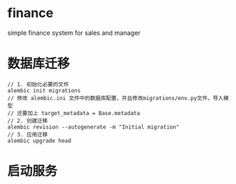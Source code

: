 # finance
simple finance system for sales and manager


# 数据库迁移
```
// 1. 初始化必要的文件
alembic init migrations
// 修改 alembic.ini 文件中的数据库配置，并且修改migrations/env.py文件，导入模型
// 还要加上 target_metadata = Base.metadata
// 2. 创建迁移
alembic revision --autogenerate -m "Initial migration"
// 3. 应用迁移
alembic upgrade head
```

# 启动服务